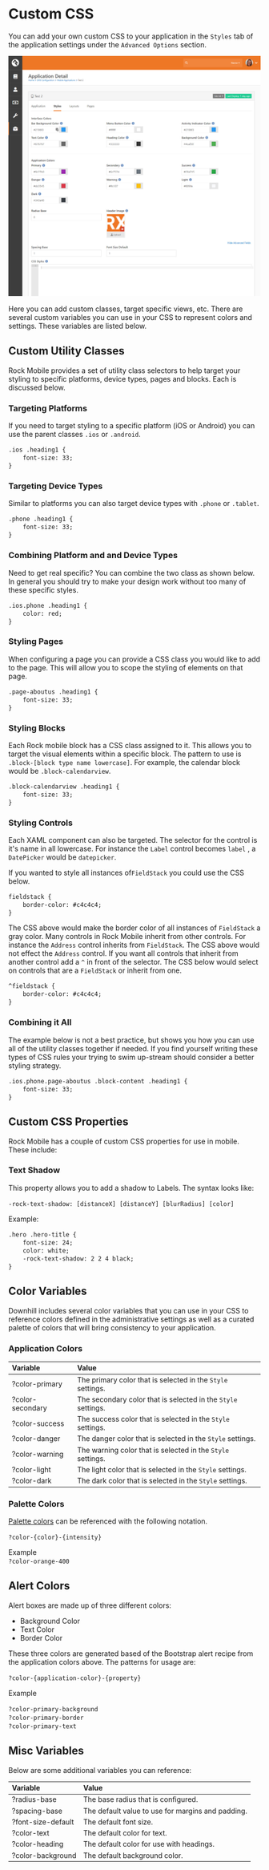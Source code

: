 # Custom CSS

You can add your own custom CSS to your application in the `Styles` tab of the application settings under the `Advanced Options` section.

![](../.gitbook/assets/css-styles.jpg)

Here you can add custom classes, target specific views, etc. There are several custom variables you can use in your CSS to represent colors and settings. These variables are listed below.

## Custom Utility Classes

Rock Mobile provides a set of utility class selectors to help target your styling to specific platforms, device types,  pages and blocks. Each is discussed below.

### Targeting Platforms

If you need to target styling to a specific platform \(iOS or Android\) you can use the parent classes `.ios` or `.android`.

```text
.ios .heading1 {
    font-size: 33; 
}
```

### Targeting Device Types

Similar to platforms you can also target device types with `.phone` or `.tablet`.

```text
.phone .heading1 {
    font-size: 33;
}
```

### Combining Platform and and Device Types

Need to get real specific? You can combine the two class as shown below. In general you should try to make your design work without too many of these specific styles.

```text
.ios.phone .heading1 {
    color: red;
}
```

### Styling Pages

When configuring a page you can provide a CSS class you would like to add to the page. This will allow you to scope the styling of elements on that page.

```text
.page-aboutus .heading1 {
    font-size: 33;
}
```

### Styling Blocks

Each Rock mobile block has a CSS class assigned to it. This allows you to target the visual elements within a specific block. The pattern to use is `.block-[block type name lowercase]`. For example, the calendar block would be `.block-calendarview`.

```text
.block-calendarview .heading1 {
    font-size: 33;
}
```

### Styling Controls

Each XAML component can also be targeted. The selector for the control is it's name in all lowercase. For instance the `Label` control becomes `label` , a `DatePicker` would be `datepicker`.

If you wanted to style all instances of`FieldStack` you could use the CSS below.

```text
fieldstack {
    border-color: #c4c4c4;
}
```

The CSS above would make the border color of all instances of `FieldStack` a gray color. Many controls in Rock Mobile inherit from other controls. For instance the `Address` control inherits from `FieldStack`. The CSS above would not effect the `Address` control. If you want all controls that inherit from another control add a `^` in front of the selector. The CSS below would select on controls that are a `FieldStack` or inherit from one.

```text
^fieldstack {
    border-color: #c4c4c4;
}
```

### Combining it All

The example below is not a best practice, but shows you how you can use all of the utility classes together if needed. If you find yourself writing these types of CSS rules your trying to swim up-stream should consider a better styling strategy.

```text
.ios.phone.page-aboutus .block-content .heading1 {
    font-size: 33;
}
```

## Custom CSS Properties

Rock Mobile has a couple of custom CSS properties for use in mobile. These include:

### Text Shadow

This property allows you to add a shadow to Labels. The syntax looks like:

`-rock-text-shadow: [distanceX] [distanceY] [blurRadius] [color]`

Example:

```text
.hero .hero-title {
    font-size: 24;
    color: white;
    -rock-text-shadow: 2 2 4 black;
}
```



## Color Variables

Downhill includes several color variables that you can use in your CSS to reference colors defined in the administrative settings as well as a curated palette of colors that will bring consistency to your application.

### Application Colors

| Variable | Value |
| :--- | :--- |
| ?color-primary | The primary color that is selected in the `Style` settings. |
| ?color-secondary | The secondary color that is selected in the `Style` settings. |
| ?color-success | The success color that is selected in the `Style` settings. |
| ?color-danger | The danger color that is selected in the `Style` settings. |
| ?color-warning | The warning color that is selected in the `Style` settings. |
| ?color-light | The light color that is selected in the `Style` settings. |
| ?color-dark | The dark color that is selected in the `Style` settings. |

### Palette Colors

[Palette colors](text/color.md#palette-colors) can be referenced with the following notation.

`?color-{color}-{intensity}`

Example  
`?color-orange-400`

## Alert Colors

Alert boxes are made up of three different colors:

* Background Color
* Text Color
* Border Color

These three colors are generated based of the Bootstrap alert recipe from the application colors above. The patterns for usage are:

`?color-{application-color}-{property}`

Example

`?color-primary-background`  
`?color-primary-border`  
`?color-primary-text`

## Misc Variables

Below are some additional variables you can reference:

| Variable | Value |
| :--- | :--- |
| ?radius-base | The base radius that is configured. |
| ?spacing-base | The default value to use for margins and padding. |
| ?font-size-default | The default font size. |
| ?color-text | The default color for text. |
| ?color-heading | The default color for use with headings. |
| ?color-background | The default background color. |

